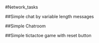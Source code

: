 #Network_tasks

##Simple chat by variable length messages

##Simple Chatroom

##Simple tictactoe game with reset button
 
 
